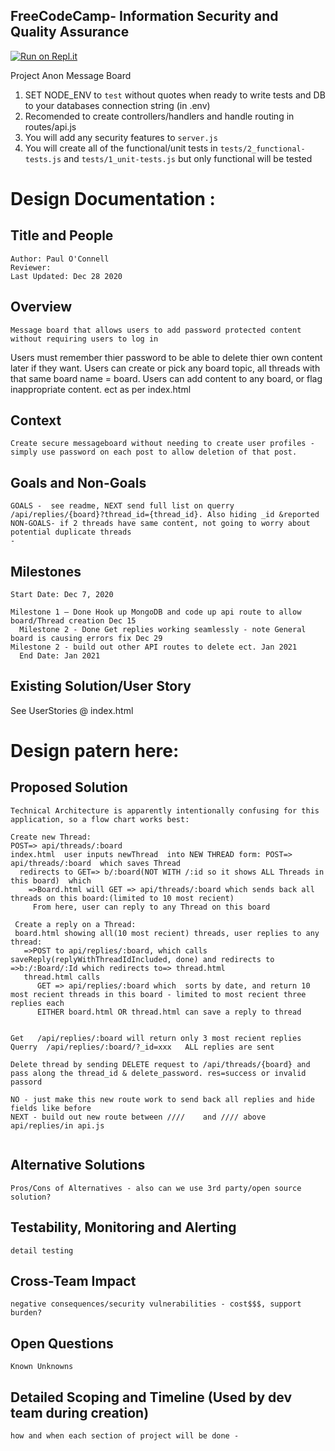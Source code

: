 **FreeCodeCamp**- Information Security and Quality Assurance
------

[![Run on Repl.it](https://repl.it/badge/github/freeCodeCamp/boilerplate-project-messageboard)](https://repl.it/github/freeCodeCamp/boilerplate-project-messageboard)

Project Anon Message Board

1) SET NODE_ENV to `test` without quotes when ready to write tests and DB to your databases connection string (in .env)
2) Recomended to create controllers/handlers and handle routing in routes/api.js
3) You will add any security features to `server.js`
4) You will create all of the functional/unit tests in `tests/2_functional-tests.js` and `tests/1_unit-tests.js` but only functional will be tested


#  Design Documentation :

## Title and People
	Author: Paul O'Connell
	Reviewer:
	Last Updated: Dec 28 2020

## Overview
	Message board that allows users to add password protected content without requiring users to log in 
  Users must remember thier password to be able to delete thier own content later if they want.
  Users can create or pick any board topic, all threads with that same board name =  board.
  Users can add content to any board, or flag inappropriate content.
  ect as per index.html

## Context
	Create secure messageboard without needing to create user profiles - simply use password on each post to allow deletion of that post.
  
## Goals and Non-Goals
	GOALS -  see readme, NEXT send full list on querry   /api/replies/{board}?thread_id={thread_id}. Also hiding _id &reported 
	NON-GOALS- if 2 threads have same content, not going to worry about potential duplicate threads
    -

## Milestones
	Start Date: Dec 7, 2020
  ```
  Milestone 1 — Done Hook up MongoDB and code up api route to allow board/Thread creation Dec 15
	Milestone 2 - Done Get replies working seamlessly - note General board is causing errors fix Dec 29
  Milestone 2 - build out other API routes to delete ect. Jan 2021
	End Date: Jan 2021
```
## Existing Solution/User Story
  See UserStories @ index.html
  
# Design patern here:
## Proposed Solution
	Technical Architecture is apparently intentionally confusing for this application, so a flow chart works best:
  ```
  Create new Thread:
  POST=> api/threads/:board
  index.html  user inputs newThread  into NEW THREAD form: POST=> api/threads/:board  which saves Thread
    redirects to GET=> b/:board(NOT WITH /:id so it shows ALL Threads in this board)  which  
      =>Board.html will GET => api/threads/:board which sends back all threads on this board:(limited to 10 most recient)
       From here, user can reply to any Thread on this board
       
   Create a reply on a Thread:
   board.html showing all(10 most recient) threads, user replies to any thread:
     =>POST to api/replies/:board, which calls saveReply(replyWithThreadIdIncluded, done) and redirects to =>b:/:Board/:Id which redirects to=> thread.html
     thread.html calls
        GET => api/replies/:board which  sorts by date, and return 10 most recient threads in this board - limited to most recient three replies each
        EITHER board.html OR thread.html can save a reply to thread
  
  
  Get   /api/replies/:board will return only 3 most recient replies
  Querry  /api/replies/:board/?_id=xxx   ALL replies are sent 
  
  Delete thread by sending DELETE request to /api/threads/{board} and pass along the thread_id & delete_password. res=success or invalid passord
  
  NO - just make this new route work to send back all replies and hide fields like before
  NEXT - build out new route between ////    and //// above api/replies/in api.js
  
  
```
## Alternative Solutions
	Pros/Cons of Alternatives - also can we use 3rd party/open source solution?

## Testability, Monitoring and Alerting
	detail testing 

## Cross-Team Impact
	negative consequences/security vulnerabilities - cost$$$, support burden?

## Open Questions
	Known Unknowns

## Detailed Scoping and Timeline (Used by dev team during creation)
	how and when each section of project will be done - 